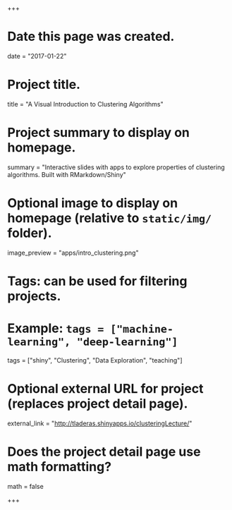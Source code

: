 +++
# Date this page was created.
date = "2017-01-22"

# Project title.
title = "A Visual Introduction to Clustering Algorithms"

# Project summary to display on homepage.
summary = "Interactive slides with apps to explore properties of clustering algorithms. Built with RMarkdown/Shiny"

# Optional image to display on homepage (relative to `static/img/` folder).
image_preview = "apps/intro_clustering.png"

# Tags: can be used for filtering projects.
# Example: `tags = ["machine-learning", "deep-learning"]`
tags = ["shiny", "Clustering", "Data Exploration", "teaching"]

# Optional external URL for project (replaces project detail page).
external_link = "http://tladeras.shinyapps.io/clusteringLecture/"

# Does the project detail page use math formatting?
math = false

+++

